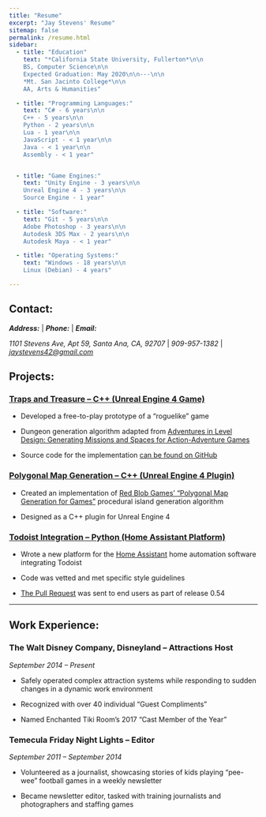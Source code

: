 ```yaml
---
title: "Resume"
excerpt: "Jay Stevens' Resume"
sitemap: false
permalink: /resume.html
sidebar:
  - title: "Education"
    text: "*California State University, Fullerton*\n\n
    BS, Computer Science\n\n
    Expected Graduation: May 2020\n\n---\n\n
    *Mt. San Jacinto College*\n\n
    AA, Arts & Humanities"

  - title: "Programming Languages:"
    text: "C# - 6 years\n\n
    C++ - 5 years\n\n
    Python - 2 years\n\n
    Lua - 1 year\n\n
    JavaScript - < 1 year\n\n
    Java - < 1 year\n\n
    Assembly - < 1 year"


  - title: "Game Engines:"	
    text: "Unity Engine - 3 years\n\n
    Unreal Engine 4 - 3 years\n\n
    Source Engine - 1 year"

  - title: "Software:"	
    text: "Git - 5 years\n\n
    Adobe Photoshop - 3 years\n\n
    Autodesk 3DS Max - 2 years\n\n
    Autodesk Maya - < 1 year"

  - title: "Operating Systems:"	
    text: "Windows - 18 years\n\n
    Linux (Debian) - 4 years"

---
```


## Contact:

***Address:*** | ***Phone:*** | ***Email:***

*1101 Stevens Ave, Apt 59, Santa Ana, CA, 92707* | *909-957-1382* | *jaystevens42@gmail.com*

## Projects:

### [Traps and Treasure – C++ (Unreal Engine 4 Game)](https://jay2645.itch.io/traps-and-treasure)

*	Developed a free-to-play prototype of a “roguelike” game

*	Dungeon generation algorithm adapted from [Adventures in Level Design: Generating Missions and Spaces for Action-Adventure Games](https://dl.acm.org/citation.cfm?id=1814257&dl=ACM&coll=DL)

*	Source code for the implementation [can be found on GitHub](https://github.com/Jay2645/DungeonMaker)

### [Polygonal Map Generation – C++ (Unreal Engine 4 Plugin)](https://github.com/Jay2645/Unreal-Polygonal-Map-Gen/)

*	Created an implementation of [Red Blob Games’ “Polygonal Map Generation for Games”](http://www-cs-students.stanford.edu/~amitp/game-programming/polygon-map-generation/) procedural island generation algorithm

*	Designed as a C++ plugin for Unreal Engine 4

### [Todoist Integration – Python (Home Assistant Platform)](https://github.com/Jay2645/home-assistant/tree/add-todoist/ )

*	Wrote a new platform for the [Home Assistant](https://home-assistant.io/) home automation software integrating Todoist

*	Code was vetted and met specific style guidelines

*	[The Pull Request](https://github.com/home-assistant/home-assistant/pull/9236) was sent to end users as part of release 0.54

---

## Work Experience:

### The Walt Disney Company, Disneyland – Attractions Host

*September 2014 – Present*

*	Safely operated complex attraction systems while responding to sudden changes in a dynamic work environment

*	Recognized with over 40 individual “Guest Compliments”

*	Named Enchanted Tiki Room’s 2017 “Cast Member of the Year”

### Temecula Friday Night Lights – Editor

*September 2011 – September 2014*

*	Volunteered as a journalist, showcasing stories of kids playing “pee-wee” football games in a weekly newsletter

*	Became newsletter editor, tasked with training journalists and photographers and staffing games